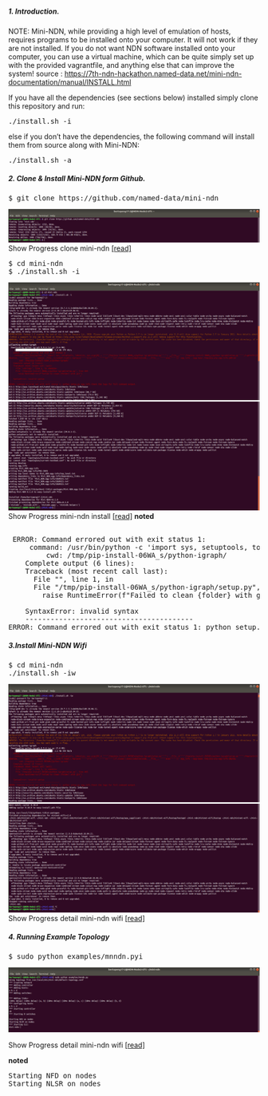 ##### 1. Introduction.

NOTE: Mini-NDN, while providing a high level of emulation of hosts, requires programs to be installed onto your computer. It will not work if they are not installed. If you do not want NDN software installed onto your computer, you can use a virtual machine, which can be quite simply set up with the provided vagrantfile, and anything else that can improve the system! source : https://7th-ndn-hackathon.named-data.net/mini-ndn-documentation/manual/INSTALL.html

If you have all the dependencies (see sections below) installed simply clone this repository and run:
<pre>
./install.sh -i
</pre>

else if you don’t have the dependencies, the following command will install them from source along with Mini-NDN:

<pre>
./install.sh -a
</pre>

##### 2. Clone & Install Mini-NDN form Github.

<pre>
$ git clone https://github.com/named-data/mini-ndn
</pre>
![alt tag](https://github.com/syaifulahdan/Mini-NDN-Work/blob/main/Assignment%202:NDNrg-Topology/NDNrg-Image-Node2/NDNrg-Image-minindn2/1-gitclone-minindn2.png)
Show Progress clone mini-ndn [[read]](https://github.com/syaifulahdan/Mini-NDN-Work/blob/main/Assignment%202:NDNrg-Topology/NDNrg-Image-Node2/minindn2-gitclone.txt)


<pre>
$ cd mini-ndn
$ ./install.sh -i
</pre>

![alt tag](https://github.com/syaifulahdan/Mini-NDN-Work/blob/main/Assignment%202:NDNrg-Topology/NDNrg-Image-Node2/NDNrg-Image-minindn2/2-mini-ndn2-instal-sh-1.png)
![alt tag](https://github.com/syaifulahdan/Mini-NDN-Work/blob/main/Assignment%202:NDNrg-Topology/NDNrg-Image-Node2/NDNrg-Image-minindn2/2-minindn2-install-sh-i-finish.png)
Show Progress mini-ndn install [[read]](https://github.com/syaifulahdan/Mini-NDN-Work/blob/main/Assignment%202:NDNrg-Topology/NDNrg-Image-Node2/minindn2-instal-sh-i.txt)
**noted**
<pre>

 ERROR: Command errored out with exit status 1:
     command: /usr/bin/python -c 'import sys, setuptools, tokenize; sys.argv[0] = '"'"'/tmp/pip-install-06WA_s/python-igraph/setup.py'"'"'; __file__='"'"'/tmp/pip-install-06WA_s/python-igraph/setup.py'"'"';f=getattr(tokenize, '"'"'open'"'"', open)(__file__);code=f.read().replace('"'"'\r\n'"'"', '"'"'\n'"'"');f.close();exec(compile(code, __file__, '"'"'exec'"'"'))' egg_info --egg-base /tmp/pip-pip-egg-info-pWDruW
         cwd: /tmp/pip-install-06WA_s/python-igraph/
    Complete output (6 lines):
    Traceback (most recent call last):
      File "<string>", line 1, in <module>
      File "/tmp/pip-install-06WA_s/python-igraph/setup.py", line 465
        raise RuntimeError(f"Failed to clean {folder} with git")
                                                              ^
    SyntaxError: invalid syntax
    ----------------------------------------
ERROR: Command errored out with exit status 1: python setup.py egg_info Check the logs for full command output.
</pre>

##### 3.Install Mini-NDN Wifi
<pre>
$ cd mini-ndn
./install.sh -iw
</pre>

![alt tag](https://github.com/syaifulahdan/Mini-NDN-Work/blob/main/Assignment%202:NDNrg-Topology/NDNrg-Image-Node2/NDNrg-Image-minindn2/3-mini-ndn2-install-wifi.png)
![alt tag](https://github.com/syaifulahdan/Mini-NDN-Work/blob/main/Assignment%202:NDNrg-Topology/NDNrg-Image-Node2/NDNrg-Image-minindn2/3-mini-ndn2-install-wifi-finish.png)
Show Progress detail mini-ndn wifi [[read]](https://github.com/syaifulahdan/Mini-NDN-Work/blob/main/Assignment%202:NDNrg-Topology/NDNrg-Image-Node2/minindn2-instal-sh-iw.txt)

##### 4. Running Example Topology

<pre>
$ sudo python examples/mnndn.pyi
</pre>
![alt tag](https://github.com/syaifulahdan/Mini-NDN-Work/blob/main/Assignment%202:NDNrg-Topology/NDNrg-Image-Node2/NDNrg-Image-minindn2/4-minindn2-running-example-topology.png)

Show Progress detail mini-ndn wifi [[read]](https://github.com/syaifulahdan/Mini-NDN-Work/blob/main/Assignment%202:NDNrg-Topology/NDNrg-Image-Node2/minindn2-running-example-topology.txt)

**noted**

<pre>
Starting NFD on nodes
Starting NLSR on nodes
</pre>
